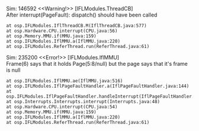 Sim: 146592 <<Warning!>> [IFLModules.ThreadCB]  
	After interrupt(PageFault): dispatch() should have been called

	at osp.IFLModules.IflThreadCB.M(IflThreadCB.java:577)
	at osp.Hardware.CPU.interrupt(CPU.java:56)
	at osp.Memory.MMU.if(MMU.java:159)
	at osp.IFLModules.IflMMU.a(IflMMU.java:220)
	at osp.IFLModules.ReferThread.run(ReferThread.java:61)

Sim: 235200 <<Error!>> [IFLModules.IflMMU]  
	Frame(6) says that it holds Page(5:8/null) but the page says that it's frame is null

	at osp.IFLModules.IflMMU.ae(IflMMU.java:516)
	at osp.IFLModules.IflPageFaultHandler.a(IflPageFaultHandler.java:144)
	at osp.IFLModules.IflPageFaultHandler.handleInterrupt(IflPageFaultHandler.java:44)
	at osp.Interrupts.Interrupts.interrupt(Interrupts.java:48)
	at osp.Hardware.CPU.interrupt(CPU.java:54)
	at osp.Memory.MMU.if(MMU.java:159)
	at osp.IFLModules.IflMMU.a(IflMMU.java:220)
	at osp.IFLModules.ReferThread.run(ReferThread.java:61)